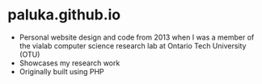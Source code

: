 # paluka.github.io

- Personal website design and code from 2013 when I was a member of the vialab computer science research lab at Ontario Tech University (OTU)
- Showcases my research work
- Originally built using PHP
